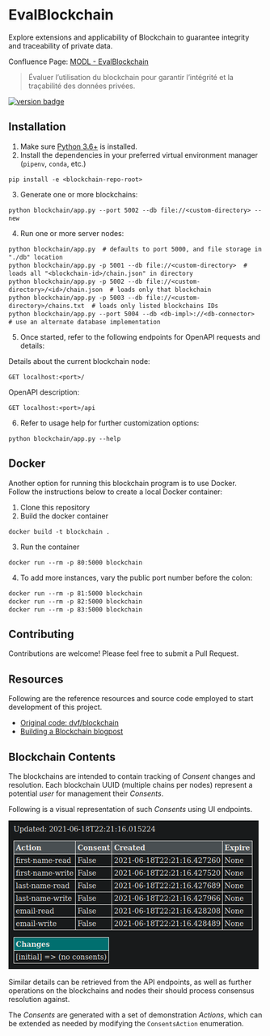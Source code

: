 # EvalBlockchain

Explore extensions and applicability of Blockchain to guarantee integrity and traceability of private data. 

Confluence Page: [MODL - EvalBlockchain](https://www.crim.ca/confluence/display/PATR/MODL+-+EvalBlockchain)
> Évaluer l’utilisation du blockchain pour garantir l’intégrité et la traçabilité des données privées.


[![version badge](https://img.shields.io/badge/latest%20version-0.3.0-blue)][version-url]

[version-url]: https://www.crim.ca/stash/projects/PATR/repos/MODL-EvalBlockChain?at=refs/tags/0.3.0

## Installation

1. Make sure [Python 3.6+](https://www.python.org/downloads/) is installed. 
2. Install the dependencies in your preferred virtual environment manager (`pipenv`, `conda`, etc.) 

```shell
pip install -e <blockchain-repo-root> 
```

3. Generate one or more blockchains:
```shell
python blockchain/app.py --port 5002 --db file://<custom-directory> --new
 ```

4. Run one or more server nodes:
```shell
python blockchain/app.py  # defaults to port 5000, and file storage in "./db" location 
python blockchain/app.py -p 5001 --db file://<custom-directory>  # loads all "<blockchain-id>/chain.json" in directory
python blockchain/app.py -p 5002 --db file://<custom-directory>/<id>/chain.json  # loads only that blockchain
python blockchain/app.py -p 5003 --db file://<custom-directory>/chains.txt  # loads only listed blockchains IDs
python blockchain/app.py --port 5004 --db <db-impl>://<db-connector>  # use an alternate database implementation
 ```

5. Once started, refer to the following endpoints for OpenAPI requests and details:

Details about the current blockchain node:
```http request
GET localhost:<port>/
```

OpenAPI description: 
```http request
GET localhost:<port>/api
```

6. Refer to usage help for further customization options: 
```shell
python blockchain/app.py --help
```
    
## Docker

Another option for running this blockchain program is to use Docker.  
Follow the instructions below to create a local Docker container:

1. Clone this repository
2. Build the docker container

```shell
docker build -t blockchain .
```

3. Run the container

```shell
docker run --rm -p 80:5000 blockchain
```

4. To add more instances, vary the public port number before the colon:

```shell
docker run --rm -p 81:5000 blockchain
docker run --rm -p 82:5000 blockchain
docker run --rm -p 83:5000 blockchain
```

## Contributing

Contributions are welcome! Please feel free to submit a Pull Request.

## Resources

Following are the reference resources and source code employed to start development of this project.

- [Original code: dvf/blockchain](https://github.com/dvf/blockchain)
- [Building a Blockchain blogpost](https://medium.com/p/117428612f46)


## Blockchain Contents

The blockchains are intended to contain tracking of *Consent* changes and resolution. 
Each blockchain UUID (multiple chains per nodes) represent a potential *user* for management their *Consents*.

Following is a visual representation of such *Consents* using UI endpoints.

![blockchain-consents](./docs/blockchain-consents.png "Initial Consents representation in a Blockchain")


Similar details can be retrieved from the API endpoints, as well as further operations on the blockchains and nodes
their should process consensus resolution against.

The *Consents* are generated with a set of demonstration *Actions*, which can be extended as needed by modifying the
`ConsentsAction` enumeration.
